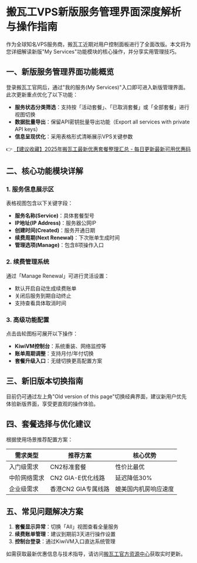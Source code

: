 # 搬瓦工VPS新版服务管理界面深度解析与操作指南

作为全球知名VPS服务商，搬瓦工近期对用户控制面板进行了全面改版。本文将为您详细解读新版"My Services"功能模块的核心操作，并分享实用管理技巧。

## 一、新版服务管理界面功能概览

登录搬瓦工官网后，通过"我的服务(My Services)"入口即可进入新版管理界面。此次更新重点优化了以下功能：

- **服务状态分类筛选**：支持按「活动套餐」、「已取消套餐」或「全部套餐」进行视图切换
- **数据批量导出**：保留API密钥批量导出功能（Export all services with private API keys）
- **信息呈现优化**：采用表格形式清晰展示VPS关键参数

👉 [【建议收藏】2025年搬瓦工最新优惠套餐整理汇总 - 每日更新最新可用优惠码](https://bit.ly/banwagon)

## 二、核心功能模块详解

### 1. 服务信息展示区
表格视图包含以下关键字段：
- **服务名称(Service)**：具体套餐型号
- **IP地址(IP Address)**：服务器公网IP
- **创建时间(Created)**：服务开通日期
- **续费周期(Next Renewal)**：下次账单生成时间
- **管理选项(Manage)**：包含8项操作入口

### 2. 续费管理系统
通过「Manage Renewal」可进行灵活设置：
- 默认开启自动生成续费账单
- 关闭后服务到期自动终止
- 支持查看具体取消时间

### 3. 高级功能配置
点击齿轮图标可展开以下操作：
- **KiwiVM控制台**：系统重装、网络监控等
- **账单周期调整**：支持月付/年付切换
- **套餐升级入口**：无缝切换更高配置方案

## 三、新旧版本切换指南
目前仍可通过左上角"Old version of this page"切换经典界面，建议新用户优先体验新版界面，享受更直观的操作体验。

## 四、套餐选择与优化建议
根据使用场景推荐配置方案：

| 需求类型       | 推荐方案              | 核心优势               |
|----------------|-----------------------|------------------------|
| 入门级需求     | CN2标准套餐           | 性价比最优             |
| 中阶网络需求   | CN2 GIA-E优化线路     | 延迟降低30%            |
| 企业级需求     | 香港CN2 GIA专属线路   | 媲美国内机房响应速度    |

## 五、常见问题解决方案
1. **套餐显示异常**：切换「All」视图查看全量服务
2. **续费账单管理**：建议到期前3天进行操作设置
3. **控制台登录**：通过KiwiVM入口直达系统管理

如需获取最新优惠信息与技术指导，请访问[搬瓦工官方资源中心](https://bit.ly/banwagon)获取实时更新。